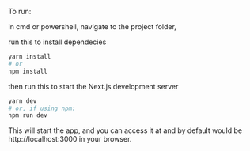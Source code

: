 To run:

in cmd or powershell, navigate to the project folder,

run this to install dependecies
```bash
yarn install
# or
npm install
```
then run this to start the Next.js development server
```bash
yarn dev
# or, if using npm:
npm run dev
```

This will start the app, and you can access it at and by default would be http://localhost:3000 in your browser.
